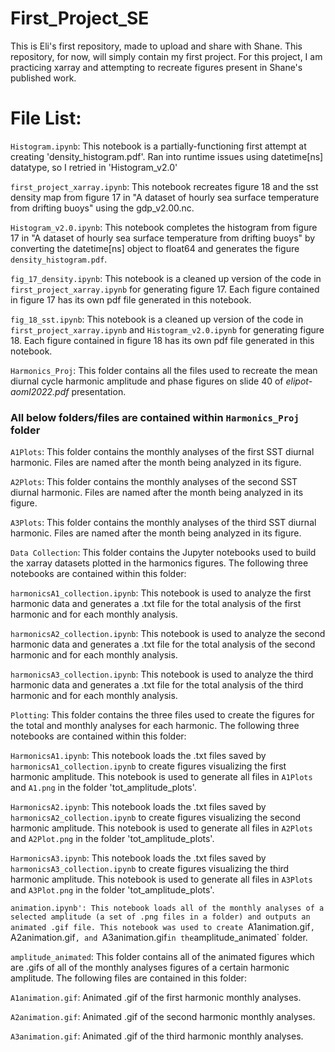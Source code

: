 # First_Project_SE
This is Eli's first repository, made to upload and share with Shane.
This repository, for now, will simply contain my first project. 
For this project, I am practicing xarray and attempting to recreate figures present in Shane's published work.

# File List:
`Histogram.ipynb`: This notebook is a partially-functioning first attempt at creating 'density_histogram.pdf'. Ran into runtime issues using datetime[ns] datatype, so I retried in 'Histogram_v2.0'

`first_project_xarray.ipynb`: This notebook recreates figure 18 and the sst density map from figure 17 in "A dataset of hourly sea surface temperature from drifting buoys" using the gdp_v2.00.nc. 

`Histogram_v2.0.ipynb`: This notebook completes the histogram from figure 17 in "A dataset of hourly sea surface temperature from drifting buoys" by converting the datetime[ns] object to float64 and generates the figure `density_histogram.pdf`.

`fig_17_density.ipynb`: This notebook is a cleaned up version of the code in `first_project_xarray.ipynb` for generating figure 17. Each figure contained in figure 17 has its own pdf file generated in this notebook.

`fig_18_sst.ipynb`: This notebook is a cleaned up version of the code in `first_project_xarray.ipynb` and `Histogram_v2.0.ipynb` for generating figure 18. Each figure contained in figure 18 has its own pdf file generated in this notebook.

`Harmonics_Proj`: This folder contains all the files used to recreate the mean diurnal cycle harmonic amplitude and phase figures on slide 40 of *elipot-aoml2022.pdf* presentation.

### All below folders/files are contained within `Harmonics_Proj` folder
`A1Plots`: This folder contains the monthly analyses of the first SST diurnal harmonic. Files are named after the month being analyzed in its figure.

`A2Plots`: This folder contains the monthly analyses of the second SST diurnal harmonic. Files are named after the month being analyzed in its figure.

`A3Plots`: This folder contains the monthly analyses of the third SST diurnal harmonic. Files are named after the month being analyzed in its figure.

`Data Collection`: This folder contains the Jupyter notebooks used to build the xarray datasets plotted in the harmonics figures. The following three notebooks are contained within this folder:

`harmonicsA1_collection.ipynb`: This notebook is used to analyze the first harmonic data and generates a .txt file for the total analysis of the first harmonic and for each monthly analysis.

`harmonicsA2_collection.ipynb`: This notebook is used to analyze the second harmonic data and generates a .txt file for the total analysis of the second harmonic and for each monthly analysis.

`harmonicsA3_collection.ipynb`: This notebook is used to analyze the third harmonic data and generates a .txt file for the total analysis of the third harmonic and for each monthly analysis.

`Plotting`: This folder contains the three files used to create the figures for the total and monthly analyses for each harmonic. The following three notebooks are contained within this folder:

`HarmonicsA1.ipynb`: This notebook loads the .txt files saved by `harmonicsA1_collection.ipynb` to create figures visualizing the first harmonic amplitude. This notebook is used to generate all files in `A1Plots` and `A1.png` in the folder 'tot_amplitude_plots'.

`HarmonicsA2.ipynb`: This notebook loads the .txt files saved by `harmonicsA2_collection.ipynb` to create figures visualizing the second harmonic amplitude. This notebook is used to generate all files in `A2Plots` and `A2Plot.png` in the folder 'tot_amplitude_plots'.

`HarmonicsA3.ipynb`: This notebook loads the .txt files saved by `harmonicsA3_collection.ipynb` to create figures visualizing the third harmonic amplitude. This notebook is used to generate all files in `A3Plots` and `A3Plot.png` in the folder 'tot_amplitude_plots'.

`animation.ipynb': This notebook loads all of the monthly analyses of a selected amplitude (a set of .png files in a folder) and outputs an animated .gif file. This notebook was used to create `A1animation.gif`, `A2animation.gif`, and `A3animation.gif` in the `amplitude_animated` folder.

`amplitude_animated`: This folder contains all of the animated figures which are .gifs of all of the monthly analyses figures of a certain harmonic amplitude. The following files are contained in this folder:

`A1animation.gif`: Animated .gif of the first harmonic monthly analyses.

`A2animation.gif`: Animated .gif of the second harmonic monthly analyses.

`A3animation.gif`: Animated .gif of the third harmonic monthly analyses.
